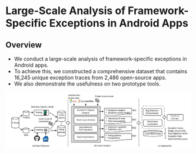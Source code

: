 # Large-Scale Analysis of Framework-Specific Exceptions in Android Apps 
 
## Overview

* We conduct a large-scale analysis of framework-specific exceptions in Android apps. 
* To achieve this, we constructed a comprehensive dataset that contains 16,245 unique exception traces from 2,486 open-source apps. 
* We also demonstrate the usefulness on two prototype tools.

![](https://github.com/crashanalysis/crashanalysis.github.io/blob/master/overview.png)
